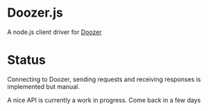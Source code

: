 # Doozer.js

A node.js client driver for [Doozer](https://github.com/ha/doozerd)

# Status

Connecting to Doozer, sending requests and receiving responses is implemented but manual.

A nice API is currently a work in progress. Come back in a few days